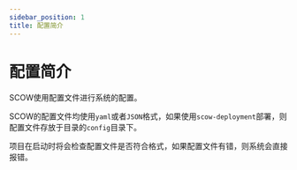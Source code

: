 ```yaml
---
sidebar_position: 1
title: 配置简介
---
```


# 配置简介

SCOW使用配置文件进行系统的配置。

SCOW的配置文件均使用`yaml`或者`JSON`格式，如果使用`scow-deployment`部署，则配置文件存放于目录的`config`目录下。

项目在启动时将会检查配置文件是否符合格式，如果配置文件有错，则系统会直接报错。